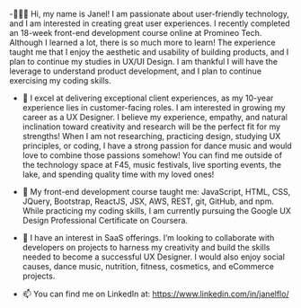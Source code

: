 -👩🏼‍💻 Hi, my name is Janel! I am passionate about user-friendly technology, and I am interested in creating great user experiences. I recently completed an 18-week front-end development course online at Promineo Tech. Although I learned a lot, there is so much more to learn! The experience taught me that I enjoy the aesthetic and usability of building products, and I plan to continue my studies in UX/UI Design. I am thankful I will have the leverage to understand product development, and I plan to continue exercising my coding skills.

- 👀 I excel at delivering exceptional client experiences, as my 10-year experience lies in customer-facing roles. I am interested in growing my career as a UX Designer. I believe my experience, empathy, and natural inclination toward creativity and research will be the perfect fit for my strengths! When I am not researching, practicing design, studying UX principles, or coding, I have a strong passion for dance music and would love to combine those passions somehow! You can find me outside of the technology space at F45, music festivals, live sporting events, the lake, and spending quality time with my loved ones! 

- 🌱 My front-end development course taught me: JavaScript, HTML, CSS, JQuery, Bootstrap, ReactJS, JSX, AWS, REST, git, GitHub, and npm. While practicing my coding skills, I am currently pursuing the Google UX Design Professional Certificate on Coursera.  

- 💞️ I have an interest in SaaS offerings. I’m looking to collaborate with developers on projects to harness my creativity and build the skills needed to become a successful UX Designer. I would also enjoy social causes, dance music, nutrition, fitness, cosmetics, and eCommerce projects.

- 📫 You can find me on LinkedIn at: https://www.linkedin.com/in/janelflo/

<!---
janelflo/janelflo is a ✨ special ✨ repository because its `README.md` (this file) appears on your GitHub profile.
You can click the Preview link to take a look at your changes.
--->
